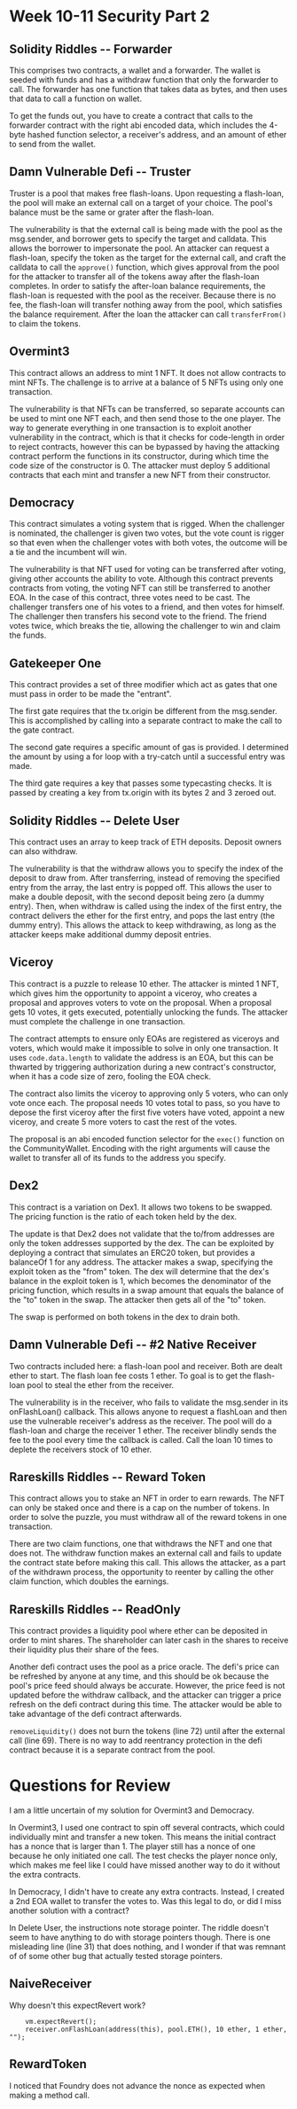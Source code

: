 # Week 10-11 Security Part 2

## Solidity Riddles -- Forwarder

This comprises two contracts, a wallet and a forwarder. The wallet is seeded
with funds and has a withdraw function that only the forwarder to call. The
forwarder has one function that takes data as bytes, and then uses that data to
call a function on wallet.

To get the funds out, you have to create a contract that calls to the forwarder
contract with the right abi encoded data, which includes the 4-byte hashed
function selector, a receiver's address, and an amount of ether to send from the
wallet.

## Damn Vulnerable Defi -- Truster

Truster is a pool that makes free flash-loans. Upon requesting a flash-loan, the
pool will make an external call on a target of your choice. The pool's balance
must be the same or grater after the flash-loan.

The vulnerability is that the external call is being made with the pool as the
msg.sender, and borrower gets to specify the target and calldata. This allows
the borrower to impersonate the pool. An attacker can request a flash-loan,
specify the token as the target for the external call, and craft the calldata to
call the `approve()` function, which gives approval from the pool for the
attacker to transfer all of the tokens away after the flash-loan completes. In
order to satisfy the after-loan balance requirements, the flash-loan is
requested with the pool as the receiver. Because there is no fee, the flash-loan
will transfer nothing away from the pool, which satisfies the balance
requirement. After the loan the attacker can call `transferFrom()` to claim the
tokens.

## Overmint3

This contract allows an address to mint 1 NFT. It does not allow contracts to
mint NFTs. The challenge is to arrive at a balance of 5 NFTs using only one
transaction.

The vulnerability is that NFTs can be transferred, so separate accounts can be
used to mint one NFT each, and then send those to the one player. The way to
generate everything in one transaction is to exploit another vulnerability in
the contract, which is that it checks for code-length in order to reject
contracts, however this can be bypassed by having the attacking contract perform
the functions in its constructor, during which time the code size of the
constructor is 0. The attacker must deploy 5 additional contracts that each mint
and transfer a new NFT from their constructor.

## Democracy

This contract simulates a voting system that is rigged. When the challenger is
nominated, the challenger is given two votes, but the vote count is rigger so
that even when the challenger votes with both votes, the outcome will be a tie
and the incumbent will win.

The vulnerability is that NFT used for voting can be transferred after voting,
giving other accounts the ability to vote. Although this contract prevents
contracts from voting, the voting NFT can still be transferred to another EOA.
In the case of this contract, three votes need to be cast. The challenger
transfers one of his votes to a friend, and then votes for himself. The
challenger then transfers his second vote to the friend. The friend votes twice,
which breaks the tie, allowing the challenger to win and claim the funds.

## Gatekeeper One

This contract provides a set of three modifier which act as gates that one must
pass in order to be made the "entrant".

The first gate requires that the tx.origin be different from the msg.sender.
This is accomplished by calling into a separate contract to make the call to the
gate contract.

The second gate requires a specific amount of gas is provided. I determined the
amount by using a for loop with a try-catch until a successful entry was made.

The third gate requires a key that passes some typecasting checks. It is passed
by creating a key from tx.origin with its bytes 2 and 3 zeroed out.

## Solidity Riddles -- Delete User

This contract uses an array to keep track of ETH deposits. Deposit owners can
also withdraw.

The vulnerability is that the withdraw allows you to specify the index of the
deposit to draw from. After transferring, instead of removing the specified
entry from the array, the last entry is popped off. This allows the user to make
a double deposit, with the second deposit being zero (a dummy entry). Then, when
withdraw is called using the index of the first entry, the contract delivers the
ether for the first entry, and pops the last entry (the dummy entry). This
allows the attack to keep withdrawing, as long as the attacker keeps make
additional dummy deposit entries.

## Viceroy

This contract is a puzzle to release 10 ether. The attacker is minted 1 NFT,
which gives him the opportunity to appoint a viceroy, who creates a proposal and
approves voters to vote on the proposal. When a proposal gets 10 votes, it gets
executed, potentially unlocking the funds. The attacker must complete the
challenge in one transaction.

The contract attempts to ensure only EOAs are registered as viceroys and voters,
which would make it impossible to solve in only one transaction. It uses
`code.data.length` to validate the address is an EOA, but this can be thwarted
by triggering authorization during a new contract's constructor, when it has a
code size of zero, fooling the EOA check.

The contract also limits the viceroy to approving only 5 voters, who can only
vote once each. The proposal needs 10 votes total to pass, so you have to depose
the first viceroy after the first five voters have voted, appoint a new viceroy,
and create 5 more voters to cast the rest of the votes.

The proposal is an abi encoded function selector for the `exec()` function on
the CommunityWallet. Encoding with the right arguments will cause the wallet to
transfer all of its funds to the address you specify.

## Dex2

This contract is a variation on Dex1. It allows two tokens to be swapped. The
pricing function is the ratio of each token held by the dex.

The update is that Dex2 does not validate that the to/from addresses are only
the token addresses supported by the dex. The can be exploited by deploying a
contract that simulates an ERC20 token, but provides a balanceOf 1 for any
address. The attacker makes a swap, specifying the exploit token as the "from"
token. The dex will determine that the dex's balance in the exploit token is 1,
which becomes the denominator of the pricing function, which results in a swap
amount that equals the balance of the "to" token in the swap. The attacker then
gets all of the "to" token.

The swap is performed on both tokens in the dex to drain both.

## Damn Vulnerable Defi -- #2 Native Receiver

Two contracts included here: a flash-loan pool and receiver. Both are dealt
ether to start. The flash loan fee costs 1 ether. To goal is to get the
flash-loan pool to steal the ether from the receiver.

The vulnerability is in the receiver, who fails to validate the msg.sender in
its onFlashLoan() callback. This allows anyone to request a flashLoan and then
use the vulnerable receiver's address as the receiver. The pool will do a
flash-loan and charge the receiver 1 ether. The receiver blindly sends the fee
to the pool every time the callback is called. Call the loan 10 times to deplete
the receivers stock of 10 ether.

## Rareskills Riddles -- Reward Token

This contract allows you to stake an NFT in order to earn rewards. The NFT can
only be staked once and there is a cap on the number of tokens. In order to
solve the puzzle, you must withdraw all of the reward tokens in one transaction.

There are two claim functions, one that withdraws the NFT and one that does not.
The withdraw function makes an external call and fails to update the contract
state before making this call. This allows the attacker, as a part of the
withdrawn process, the opportunity to reenter by calling the other claim
function, which doubles the earnings.

## Rareskills Riddles -- ReadOnly

This contract provides a liquidity pool where ether can be deposited in order to mint shares. The shareholder can later cash in the shares to receive their liquidity plus their share of the fees.

Another defi contract uses the pool as a price oracle. The defi's price can be refreshed by anyone at any time, and this should be ok because the pool's price feed should always be accurate. However, the price feed is not updated before the withdraw callback, and the attacker can trigger a price refresh on the defi contract during this time. The attacker would be able to take advantage of the defi contract afterwards.

`removeLiquidity()` does not burn the tokens (line 72) until after the external call (line 69). There is no way to add reentrancy protection in the defi contract because it is a separate contract from the pool.

# Questions for Review

I am a little uncertain of my solution for Overmint3 and Democracy.

In Overmint3, I used one contract to spin off several contracts, which could
individually mint and transfer a new token. This means the initial contract has
a nonce that is larger than 1. The player still has a nonce of one because he
only initiated one call. The test checks the player nonce only, which makes me
feel like I could have missed another way to do it without the extra contracts.

In Democracy, I didn't have to create any extra contracts. Instead, I created a
2nd EOA wallet to transfer the votes to. Was this legal to do, or did I miss
another solution with a contract?

In Delete User, the instructions note storage pointer. The riddle doesn't seem
to have anything to do with storage pointers though. There is one misleading
line (line 31) that does nothing, and I wonder if that was remnant of of some
other bug that actually tested storage pointers.

## NaiveReceiver

Why doesn't this expectRevert work?

```
    vm.expectRevert();
    receiver.onFlashLoan(address(this), pool.ETH(), 10 ether, 1 ether, "");
```

## RewardToken

I noticed that Foundry does not advance the nonce as expected when making a
method call.
